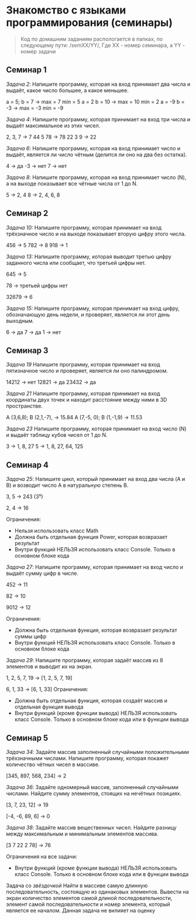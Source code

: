 # Знакомство с языками программирования (семинары)

>Код по домашним заданиям распологается в папках, по следующему пути: /semXX/YY/, 
Где XX - номер семинара, а YY - номер задачи

## Семинар 1

_Задача 2_: Напишите программу, которая на вход принимает два числа и выдаёт, какое число большее, а какое меньшее.

a = 5; b = 7 -> max = 7 min = 5
a = 2 b = 10 -> max = 10 min = 2
a = -9 b = -3 -> max = -3 min = -9

_Задача 4_: Напишите программу, которая принимает на вход три числа и выдаёт максимальное из этих чисел.

2, 3, 7 -> 7
44 5 78 -> 78
22 3 9 -> 22

_Задача 6_: Напишите программу, которая на вход принимает число и выдаёт, является ли число чётным (делится ли оно на два без остатка).

4 -> да
-3 -> нет
7 -> нет

_Задача 8_: Напишите программу, которая на вход принимает число (N), а на выходе показывает все чётные числа от 1 до N.

5 -> 2, 4
8 -> 2, 4, 6, 8

## Семинар 2
_Задача 10:_ Напишите программу, которая принимает на вход трёхзначное число и на выходе показывает вторую цифру этого числа.

456 -> 5
782 -> 8
918 -> 1

_Задача 13:_ Напишите программу, которая выводит третью цифру заданного числа или сообщает, что третьей цифры нет.

645 -> 5

78 -> третьей цифры нет

32679 -> 6

_Задача 15:_ Напишите программу, которая принимает на вход цифру, обозначающую день недели, и проверяет, является ли этот день выходным.

6 -> да
7 -> да
1 -> нет

## Семинар 3
_Задача 19_
Напишите программу, которая принимает на вход пятизначное число и проверяет, является ли оно палиндромом.

14212 -> нет
12821 -> да
23432 -> да

_Задача 21_
Напишите программу, которая принимает на вход координаты двух точек и находит расстояние между ними в 3D пространстве.

A (3,6,8); B (2,1,-7), -> 15.84
A (7,-5, 0); B (1,-1,9) -> 11.53

_Задача 23_
Напишите программу, которая принимает на вход число (N) и выдаёт таблицу кубов чисел от 1 до N.

3 -> 1, 8, 27
5 -> 1, 8, 27, 64, 125


## Семинар 4

_Задача 25_: Напишите цикл, который принимает на вход два числа (A и B) и возводит число A в натуральную степень B.

3, 5 -> 243 (3⁵)

2, 4 -> 16

Ограничения:
- Нельзя использовать класс Math
- Должна быть отдельная функция Power, которая возвразает результат
- Внутри функций НЕЛЬЗЯ использовать класс Console. Только в основном блоке кода

_Задача 27_: Напишите программу, которая принимает на вход число и выдаёт сумму цифр в числе.

452 -> 11

82 -> 10

9012 -> 12

Ограничения:
- Должна быть отдельная функция, которая возвразает результат суммы цифр
- Внутри функций НЕЛЬЗЯ использовать класс Console. Только в основном блоке кода

_Задача 29_: Напишите программу, которая задаёт массив из 8 элементов и выводит их на экран.

1, 2, 5, 7, 19 -> [1, 2, 5, 7, 19]

6, 1, 33 -> [6, 1, 33]
Ограничения:
- Должна быть отдельная функция, которая создаёт массив и отдельная функция вывода
- Внутри функций (кроме функции вывода) НЕЛЬЗЯ использовать класс Console. Только в основном блоке кода или в функции вывода

## Семинар 5

_Задача 34_: Задайте массив заполненный случайными положительными трёхзначными числами. Напишите программу, которая покажет количество чётных чисел в массиве.

[345, 897, 568, 234] -> 2

_Задача 36_: Задайте одномерный массив, заполненный случайными числами. Найдите сумму элементов, стоящих на нечётных позициях.

[3, 7, 23, 12] -> 19

[-4, -6, 89, 6] -> 0

_Задача 38_: Задайте массив вещественных чисел. Найдите разницу между максимальным и минимальным элементов массива.

[3 7 22 2 78] -> 76

Ограничения на все задачи:
- Внутри функций (кроме функции вывода) НЕЛЬЗЯ использовать класс Console. Только в основном блоке кода или в функции вывода

Задача со _звёздочкой_
Найти в массиве самую длинную последовательность, состоящую из одинаковых элементов. Вывести на экран количество элементов самой длиной последовательности, элемент самой последовательности и номер элемента, который является ее началом.
Данная задача не вилияет на оценку